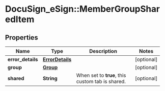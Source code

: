 # DocuSign_eSign::MemberGroupSharedItem

## Properties
Name | Type | Description | Notes
------------ | ------------- | ------------- | -------------
**error_details** | [**ErrorDetails**](ErrorDetails.md) |  | [optional] 
**group** | [**Group**](Group.md) |  | [optional] 
**shared** | **String** | When set to **true**, this custom tab is shared. | [optional] 


